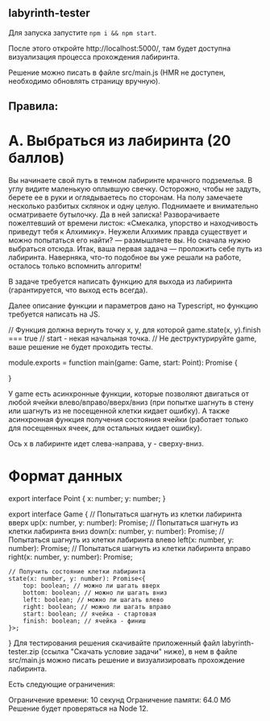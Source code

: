 ## labyrinth-tester

Для запуска запустите `npm i && npm start`.

После этого откройте http://localhost:5000/, там будет доступна визуализация процесса прохождения лабиринта.

Решение можно писать в файле src/main.js (HMR не доступен, необходимо обновлять страницу вручную).

## Правила:

# A. Выбраться из лабиринта (20 баллов)

Вы начинаете свой путь в темном лабиринте мрачного подземелья. В углу видите маленькую оплывшую свечку. Осторожно, чтобы не задуть, берете ее в руки и оглядываетесь по сторонам. На полу замечаете несколько разбитых склянок и одну целую. Поднимаете и внимательно осматриваете бутылочку. Да в ней записка! Разворачиваете пожелтевший от времени листок: «Смекалка, упорство и находчивость приведут тебя к Алхимику». Неужели Алхимик правда существует и можно попытаться его найти? — размышляете вы. Но сначала нужно выбраться отсюда. Итак, ваша первая задача — проложить себе путь из лабиринта. Наверняка, что-то подобное вы уже решали на работе, осталось только вспомнить алгоритм!

В задаче требуется написать функцию для выхода из лабиринта (гарантируется, что выход есть всегда).

Далее описание функции и параметров дано на Typescript, но функцию требуется написать на JS.

// Функция должна вернуть точку x, y, для которой game.state(x, y).finish === true
// start - некая начальная точка.
// Не деструктурируйте game, ваше решение не будет проходить тесты.

module.exports = function main(game: Game, start: Point): Promise<Point> {

}

У game есть асинхронные функции, которые позволяют двигаться от любой ячейки влево/вправо/вверх/вниз (при попытке шагнуть в стену или шагнуть из не посещенной клетки кидает ошибку). А также асинхронная функция получения состояния ячейки (работает только для посещенных ячеек, для остальных кидает ошибку).

Ось x в лабиринте идет слева-направа, y - сверху-вниз.

# Формат данных

export interface Point {
    x: number;
    y: number;
}

export interface Game {
    // Попытаться шагнуть из клетки лабиринта вверх
    up(x: number, y: number): Promise<void>;
    // Попытаться шагнуть из клетки лабиринта вниз
    down(x: number, y: number): Promise<void>;
    // Попытаться шагнуть из клетки лабиринта влево
    left(x: number, y: number): Promise<void>;
    // Попытаться шагнуть из клетки лабиринта вправо
    right(x: number, y: number): Promise<void>;

    // Получить состояние клетки лабиринта
    state(x: number, y: number): Promise<{
        top: boolean; // можно ли шагать вверх
        bottom: boolean; // можно ли шагать вниз
        left: boolean; // можно ли шагать влево
        right: boolean; // можно ли шагать вправо
        start: boolean; // ячейка - стартовая
        finish: boolean; // ячейка - финиш
    }>;
}
Для тестирования решения скачивайте приложенный файл labyrinth-tester.zip (ссылка "Скачать условие задачи" ниже), в нем в файле src/main.js можно писать решение и визуализировать прохождение лабиринта.

Есть следующие ограничения:

Ограничение времени: 10 секунд
Ограничение памяти: 64.0 Мб
Решение будет проверяться на Node 12.

